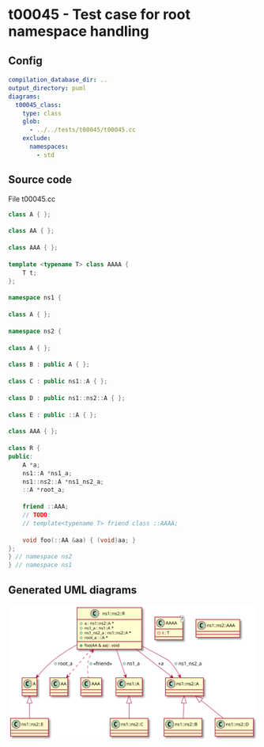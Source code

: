 # t00045 - Test case for root namespace handling
## Config
```yaml
compilation_database_dir: ..
output_directory: puml
diagrams:
  t00045_class:
    type: class
    glob:
      - ../../tests/t00045/t00045.cc
    exclude:
      namespaces:
        - std
```
## Source code
File t00045.cc
```cpp
class A { };

class AA { };

class AAA { };

template <typename T> class AAAA {
    T t;
};

namespace ns1 {

class A { };

namespace ns2 {

class A { };

class B : public A { };

class C : public ns1::A { };

class D : public ns1::ns2::A { };

class E : public ::A { };

class AAA { };

class R {
public:
    A *a;
    ns1::A *ns1_a;
    ns1::ns2::A *ns1_ns2_a;
    ::A *root_a;

    friend ::AAA;
    // TODO:
    // template<typename T> friend class ::AAAA;

    void foo(::AA &aa) { (void)aa; }
};
} // namespace ns2
} // namespace ns1

```
## Generated UML diagrams
![t00045_class](./t00045_class.svg "Test case for root namespace handling")
